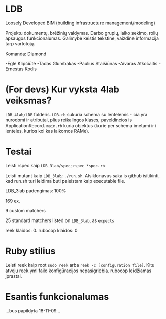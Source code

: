
# LDB

Loosely Developed BIM (building infrastructure management/modeling)

Projektu dokumentų, brėžinių valdymas. Darbo grupių, laiko sekimo, rolių apsaugos funkcionalumas.
Galimybė keistis tekstine, vaizdine informacija tarp vartotojų.

Komanda: Diamond

-Eglė Klipčiūtė
-Tadas Glumbakas
-Paulius Staišiūnas
-Aivaras Atkočaitis
-Ernestas Kodis

# (For devs) Kur vyksta 4lab veiksmas?

```LDB_4lab/LDB``` folderis. ```LDB.rb``` sukuria schema su lentelemis - cia yra nurodomi ir atributai, plius reikalingos klases, paveldincios is ApplicationRecord. ```main.rb``` kuria objektus (kurie per schema imetami ir i lenteles, kurios kol kas laikomos RAMe).

# Testai

Leisti rspec kaip ```LDB_3lab/spec```; ```rspec *spec.rb```

Leisti mutant kaip ```LDB_3lab```; ```./run.sh```. Atsiklonavus saka is github isitikinti, kad run.sh turi leidima buti paleistam kaip executable file.

LDB_3lab padengimas: 100%

169 ex.

9 custom matchers

25 standard matchers listed on ```LDB_3lab```, as ```expects```

reek klaidos: 0. rubocop klaidos: 0

# Ruby stilius
Leisti reek kaip root ```sudo reek``` arba ```reek -c [configuration file]```. Kitu atveju reek.yml failo konfigūracijos nepasigriebia.
rubocop leidžiamas įprastai.

# Esantis funkcionalumas

...bus papildyta 18-11-09...
